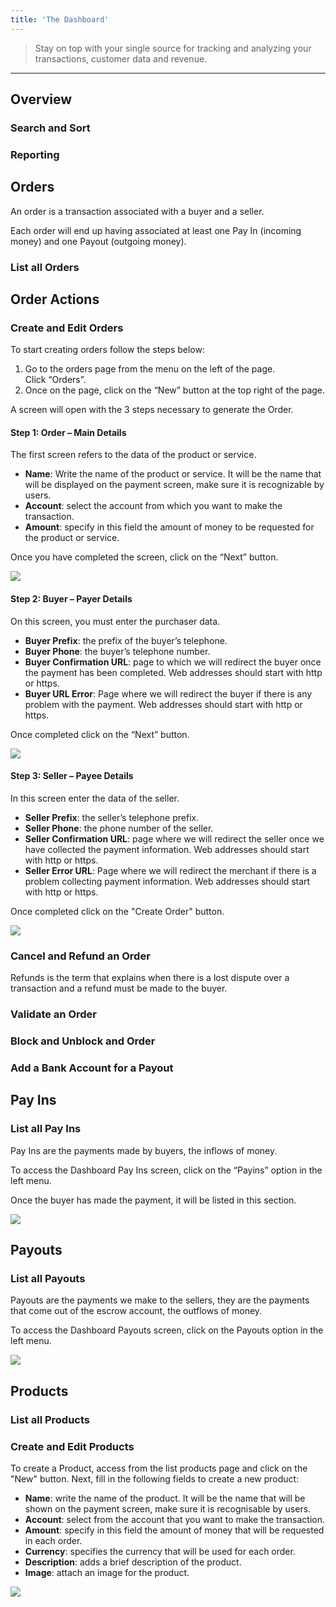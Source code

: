 ```yaml
---
title: 'The Dashboard'
---
```


> Stay on top with your single source for tracking and analyzing your transactions, customer data and revenue.

---

## Overview

### Search and Sort

### Reporting

## Orders

An order is a transaction associated with a buyer and a seller.

Each order will end up having associated at least one Pay In (incoming money) and one Payout (outgoing money).

### List all Orders

## Order Actions

### Create and Edit Orders

To start creating orders follow the steps below:

1. Go to the orders page from the menu on the left of the page. Click “Orders”.
2. Once on the page, click on the “New” button at the top right of the page.

A screen will open with the 3 steps necessary to generate the Order.

#### Step 1: Order – Main Details

The first screen refers to the data of the product or service.

- **Name**: Write the name of the product or service. It will be the name that will be displayed on the payment screen, make sure it is recognizable by users.
- **Account**: select the account from which you want to make the transaction.
- **Amount**: specify in this field the amount of money to be requested for the product or service.

Once you have completed the screen, click on the “Next” button.

![](Untitled-1f64de0b-f658-4b85-951b-55fe6d47fb1e.png)

#### Step 2: Buyer – Payer Details

On this screen, you must enter the purchaser data.

- **Buyer Prefix**: the prefix of the buyer’s telephone.
- **Buyer Phone**: the buyer’s telephone number.
- **Buyer Confirmation URL**: page to which we will redirect the buyer once the payment has been completed. Web addresses should start with http or https.
- **Buyer URL Error**: Page where we will redirect the buyer if there is any problem with the payment. Web addresses should start with http or https.

Once completed click on the “Next” button.

![](Untitled-2aa80a62-08a8-48ac-aa9c-4f6d190a7d3c.png)

#### Step 3: Seller – Payee Details

In this screen enter the data of the seller.

- **Seller Prefix**: the seller’s telephone prefix.
- **Seller Phone**: the phone number of the seller.
- **Seller Confirmation URL**: page where we will redirect the seller once we have collected the payment information. Web addresses should start with http or https.
- **Seller Error URL**: Page where we will redirect the merchant if there is a problem collecting payment information. Web addresses should start with http or https.

Once completed click on the "Create Order" button.

![](Untitled-ca951fe2-172e-4bac-b1c1-048804fda4e5.png)

### Cancel and Refund an Order

Refunds is the term that explains when there is a lost dispute over a transaction and a refund must be made to the buyer.

### Validate an Order

### Block and Unblock and Order

### Add a Bank Account for a Payout

## Pay Ins

### List all Pay Ins

Pay Ins are the payments made by buyers, the inflows of money.

To access the Dashboard Pay Ins screen, click on the “Payins” option in the left menu.

Once the buyer has made the payment, it will be listed in this section.

![](Untitled-2cb72d83-b7b0-44e4-9d94-8ef57dfb744f.png)

## Payouts

### List all Payouts

Payouts are the payments we make to the sellers, they are the payments that come out of the escrow account, the outflows of money.

To access the Dashboard Payouts screen, click on the Payouts option in the left menu.

![](Untitled-4f2a226f-98da-40cb-ba15-edc724488eb9.png)

## Products

### List all Products

### Create and Edit Products

To create a Product, access from the list products page and click on the "New" button. Next, fill in the following fields to create a new product:

- **Name**: write the name of the product. It will be the name that will be shown on the payment screen, make sure it is recognisable by users.
- **Account**: select from the account that you want to make the transaction.
- **Amount**: specify in this field the amount of money that will be requested in each order.
- **Currency**: specifies the currency that will be used for each order.
- **Description**: adds a brief description of the product.
- **Image**: attach an image for the product.

![](Untitled-4eeedfd7-50c0-47c4-89d5-313d94b00d38.png)
